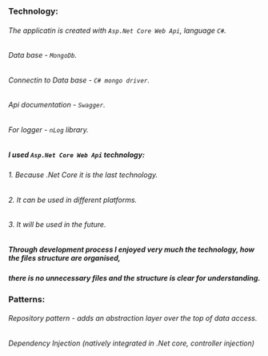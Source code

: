 ### Technology:
###### The applicatin is created with `Asp.Net Core Web Api`, language `C#`.
###### Data base - `MongoDb`.
###### Connectin to Data base - `C# mongo driver`.
###### Api documentation - `Swagger`.
###### For logger - `nLog` library.


##### I used `Asp.Net Core Web Api` technology:
###### 1. Because .Net Core it is the last technology.
###### 2. It can be used in different platforms.
###### 3. It will be used in the future.

##### Through development process I enjoyed very much the technology, how the files structure are organised, 
##### there is no unnecessary files and the structure is clear for understanding.


### Patterns:
###### Repository pattern - adds an abstraction layer over the top of data access.
###### Dependency Injection (natively integrated in .Net core, controller injection)



